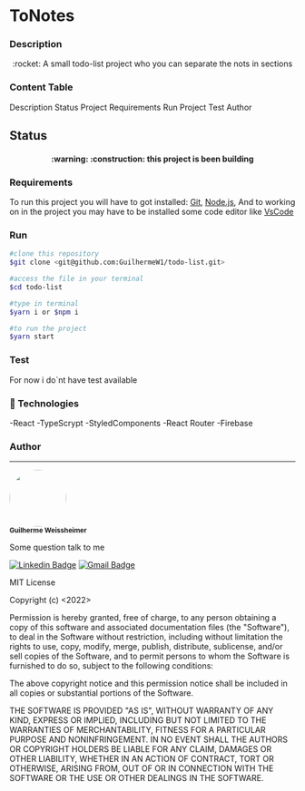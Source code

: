 # ToNotes

### Description

 <p align="center">:rocket: A small todo-list project who you can separate the nots in sections</p>

### Content Table

<p>
  <a herf="#description">Description</a>
  <a herf="#status">Status Project</a>
  <a herf="#requirements">Requirements</a>
  <a herf="#run">Run Project</a>
  <a herf="#test">Test</a>
  <a herf="#author">Author</a>
</p>

## Status

<h4 align="center">
  :warning: :construction: this project is been building
</h4>

### Requirements

To run this project you will have to got installed: [Git](https://git-scm.com/),
[Node.js](https://nodejs.org/en/), And to working on in the project you may have
to be installed some code editor like [VsCode](https://code.visualstudio.com/)

### Run

```bash
#clone this repository
$git clone <git@github.com:GuilhermeW1/todo-list.git>

#access the file in your terminal
$cd todo-list

#type in terminal
$yarn i or $npm i

#to run the project
$yarn start
```

### Test

For now i do`nt have test available

### :wrench: Technologies

-React -TypeScrypt -StyledComponents -React Router -Firebase

### Author

---

<a>
<img style="border-radius: 50%;" src="https://avatars.githubusercontent.com/u/88466173?s=400&u=a39c3233258cb2be797de752d62d8965e9a0eac0&v=4" width="100px;" alt=""/>
<br /> <sub><b>Guilherme Weissheimer</b></sub></a>

Some question talk to me

[![Linkedin Badge](https://img.shields.io/badge/-Thiago-blue?style=flat-square&logo=Linkedin&logoColor=white&link=https://www.linkedin.com/in/guilherme-weissheimer-6457a0207/)](https://www.linkedin.com/in/guilherme-weissheimer-6457a0207/)
[![Gmail Badge](https://img.shields.io/badge/-tgmarinho@gmail.com-c14438?style=flat-square&logo=Gmail&logoColor=white&link=mailto:guilhermeweissheimer.w1@gmail.com)](mailto:guilhermeweissheimer.w1@gmail.com)

MIT License

Copyright (c) <2022> <Guilherme Augusto Weissheimer>

Permission is hereby granted, free of charge, to any person obtaining a copy of
this software and associated documentation files (the "Software"), to deal in
the Software without restriction, including without limitation the rights to
use, copy, modify, merge, publish, distribute, sublicense, and/or sell copies of
the Software, and to permit persons to whom the Software is furnished to do so,
subject to the following conditions:

The above copyright notice and this permission notice shall be included in all
copies or substantial portions of the Software.

THE SOFTWARE IS PROVIDED "AS IS", WITHOUT WARRANTY OF ANY KIND, EXPRESS OR
IMPLIED, INCLUDING BUT NOT LIMITED TO THE WARRANTIES OF MERCHANTABILITY, FITNESS
FOR A PARTICULAR PURPOSE AND NONINFRINGEMENT. IN NO EVENT SHALL THE AUTHORS OR
COPYRIGHT HOLDERS BE LIABLE FOR ANY CLAIM, DAMAGES OR OTHER LIABILITY, WHETHER
IN AN ACTION OF CONTRACT, TORT OR OTHERWISE, ARISING FROM, OUT OF OR IN
CONNECTION WITH THE SOFTWARE OR THE USE OR OTHER DEALINGS IN THE SOFTWARE.
